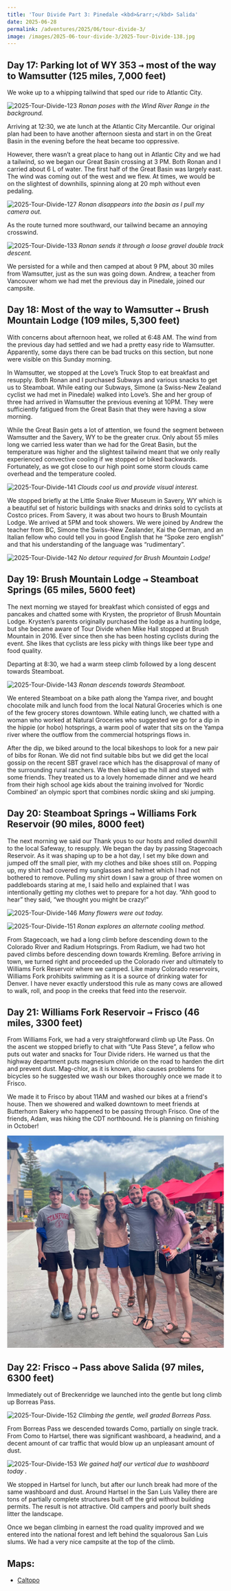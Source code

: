 ```yaml
---
title: 'Tour Divide Part 3: Pinedale <kbd>&rarr;</kbd> Salida'
date: 2025-06-28
permalink: /adventures/2025/06/tour-divide-3/
image: /images/2025-06-tour-divide-3/2025-Tour-Divide-138.jpg
---
```


## Day 17: Parking lot of WY 353 <kbd>&rarr;</kbd> most of the way to Wamsutter (125 miles, 7,000 feet)

We woke up to a whipping tailwind that sped our ride to Atlantic City.

![2025-Tour-Divide-123](/images/2025-06-tour-divide-3/2025-Tour-Divide-123.jpg)
*Ronan poses with the Wind River Range in the background.*

Arriving at 12:30, we ate lunch at the Atlantic City Mercantile. Our original plan had been to have another afternoon siesta and start in on the Great Basin in the evening before the heat became too oppressive.

However, there wasn’t a great place to hang out in Atlantic City and we had a tailwind, so we began our Great Basin crossing at 3 PM. Both Ronan and I carried about 6 L of water. The first half of the Great Basin was largely east. The wind was coming out of the west and we flew. At times, we would be on the slightest of downhills, spinning along at 20 mph without even pedaling.

![2025-Tour-Divide-127](/images/2025-06-tour-divide-3/2025-Tour-Divide-129.jpg)
*Ronan disappears into the basin as I pull my camera out.*

As the route turned more southward, our tailwind became an annoying crosswind.

![2025-Tour-Divide-133](/images/2025-06-tour-divide-3/2025-Tour-Divide-133.jpg)
*Ronan sends it through a loose gravel double track descent.*

We persisted for a while and then camped at about 9 PM, about 30 miles from Wamsutter, just as the sun was going down. Andrew, a teacher from Vancouver whom we had met the previous day in Pinedale, joined our campsite.

## Day 18: Most of the way to Wamsutter <kbd>&rarr;</kbd> Brush Mountain Lodge (109 miles, 5,300 feet)

With concerns about afternoon heat, we rolled at 6:48 AM. The wind from the previous day had settled and we had a pretty easy ride to Wamsutter. Apparently, some days there can be bad trucks on this section, but none were visible on this Sunday morning.

In Wamsutter, we stopped at the Love’s Truck Stop to eat breakfast and resupply. Both Ronan and I purchased Subways and various snacks to get us to Steamboat. While eating our Subways, Simone (a Swiss-New Zealand cyclist we had met in Pinedale) walked into Love’s. She and her group of three had arrived in Wamsutter the previous evening at 10PM. They were sufficiently fatigued from the Great Basin that they were having a slow morning.

While the Great Basin gets a lot of attention, we found the segment between Wamsutter and the Savery, WY to be the greater crux. Only about 55 miles long we carried less water than we had for the Great Basin, but the temperature was higher and the slightest tailwind meant that we only really experienced convective cooling if we stopped or biked backwards. Fortunately, as we got close to our high point some storm clouds came overhead and the temperature cooled.

![2025-Tour-Divide-141](/images/2025-06-tour-divide-3/2025-Tour-Divide-141.jpg)
*Clouds cool us and provide visual interest.*

We stopped briefly at the Little Snake River Museum in Savery, WY which is a beautiful set of historic buildings with snacks and drinks sold to cyclists at Costco prices. From Savery, it was about two hours to Brush Mountain Lodge. We arrived at 5PM and took showers. We were joined by Andrew the teacher from BC, Simone the Swiss-New Zealander, Kai the German, and an Italian fellow who could tell you in good English that he “Spoke zero english” and that his understanding of the language was “rudimentary”.

![2025-Tour-Divide-142](/images/2025-06-tour-divide-3/2025-Tour-Divide-142.jpg)
*No detour required for Brush Mountain Lodge!*

## Day 19: Brush Mountain Lodge <kbd>&rarr;</kbd> Steamboat Springs (65 miles, 5600 feet)


The next morning we stayed for breakfast which consisted of eggs and pancakes and chatted some with Krysten, the proprietor of Brush Mountain Lodge. Krysten’s parents originally purchased the lodge as a hunting lodge, but she became aware of Tour Divide when Mike Hall stopped at Brush Mountain in 2016. Ever since then she has been hosting cyclists during the event. She likes that cyclists are less picky with things like beer type and food quality.

Departing at 8:30, we had a warm steep climb followed by a long descent towards Steamboat.

![2025-Tour-Divide-143](/images/2025-06-tour-divide-3/2025-Tour-Divide-143.jpg)
*Ronan descends towards Steamboat.*

We entered Steamboat on a bike path along the Yampa river, and bought chocolate milk and lunch food from the local Natural Groceries which is one of the few grocery stores downtown. While eating lunch, we chatted with a woman who worked at Natural Groceries who suggested we go for a dip in the hippie (or hobo) hotsprings, a warm pool of water that sits on the Yampa river where the outflow from the commercial hotsprings flows in.

After the dip, we biked around to the local bikeshops to look for a new pair of bibs for Ronan. We did not find suitable bibs but we did get the local gossip on the recent SBT gravel race which has the disapproval of many of the surrounding rural ranchers. We then biked up the hill and stayed with some friends. They treated us to a lovely homemade dinner and we heard from their high school age kids about the training involved for ‘Nordic Combined’ an olympic sport that combines nordic skiing and ski jumping.

## Day 20: Steamboat Springs <kbd>&rarr;</kbd> Williams Fork Reservoir (90 miles, 8000 feet)

The next morning we said our Thank yous to our hosts and rolled downhill to the local Safeway, to resupply. We began the day by passing Stagecoach Reservoir. As it was shaping up to be a hot day, I set my bike down and jumped off the small pier, with my clothes and bike shoes still on. Popping up, my shirt had covered my sunglasses and helmet which I had not bothered to remove. Pulling my shirt down I saw a group of three women on paddleboards staring at me, I said hello and explained that I was intentionally getting my clothes wet to prepare for a hot day. “Ahh good to hear” they said, “we thought you might be crazy!”

![2025-Tour-Divide-146](/images/2025-06-tour-divide-3/2025-Tour-Divide-146.jpg)
*Many flowers were out today.*

![2025-Tour-Divide-151](/images/2025-06-tour-divide-3/2025-Tour-Divide-151.jpg)
*Ronan explores an alternate cooling method.*

From Stagecoach, we had a long climb before descending down to the Colorado River and Radium Hotsprings. From Radium, we had two hot paved climbs before descending down towards Kremling. Before arriving in town, we turned right and proceeded up the Colorado river and ultimately to Williams Fork Reservoir where we camped. Like many Colorado reservoirs, Williams Fork prohibits swimming as it is a source of drinking water for Denver. I have never exactly understood this rule as many cows are allowed to walk, roll, and poop in the creeks that feed into the reservoir.

## Day 21: Williams Fork Reservoir <kbd>&rarr;</kbd> Frisco (46 miles, 3300 feet)

From Williams Fork, we had a very straightforward climb up Ute Pass. On the ascent we stopped briefly to chat with “Ute Pass Steve”, a fellow who puts out water and snacks for Tour Divide riders. He warned us that the highway department puts magnesium chloride on the road to harden the dirt and prevent dust. Mag-chlor, as it is known, also causes problems for bicycles so he suggested we wash our bikes thoroughly once we made it to Frisco.

We made it to Frisco by about 11AM and washed our bikes at a friend's house. Then we showered and walked downtown to meet friends at Butterhorn Bakery who happened to be passing through Frisco. One of the friends, Adam, was hiking the CDT northbound. He is planning on finishing in October!

![2025-Tour-Divide-group-shoot](/images/2025-06-tour-divide-3/2025-Tour-Divide-group-shoot.jpg)

## Day 22: Frisco <kbd>&rarr;</kbd> Pass above Salida (97 miles, 6300 feet)

Immediately out of Breckenridge we launched into the gentle but long climb up Borreas Pass.

![2025-Tour-Divide-152](/images/2025-06-tour-divide-3/2025-Tour-Divide-152.jpg)
*Climbing the gentle, well graded Borreas Pass.*

From Borreas Pass we descended towards Como, partially on single track. From Como to Hartsel, there was significant washboard, a headwind, and a decent amount of car traffic that would blow up an unpleasant amount of dust.

![2025-Tour-Divide-153](/images/2025-06-tour-divide-3/2025-Tour-Divide-153.jpg)
*We gained half our vertical due to washboard today .*

We stopped in Hartsel for lunch, but after our lunch break had more of the same washboard and dust. Around Hartsel in the San Luis Valley there are tons of partially complete structures built off the grid without building permits. The result is not attractive. Old campers and poorly built sheds litter the landscape.

Once we began climbing in earnest the road quality improved and we entered into the national forest and left behind the squalorous San Luis slums. We had a very nice campsite at the top of the climb.

## Maps:
- [Caltopo](https://caltopo.com/m/CBU52K1)

